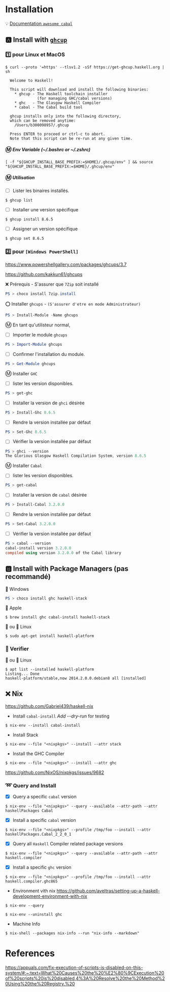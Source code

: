 # Installation

:bulb: [Documentation `awesome cabal`](https://kowainik.github.io/projects/awesome-cabal)



## :a: Install with [`ghcup`](https://www.haskell.org/ghcup/)

### :one: pour Linux et MacOS

```
$ curl --proto '=https' --tlsv1.2 -sSf https://get-ghcup.haskell.org | sh
```

```
  Welcome to Haskell!

  This script will download and install the following binaries:
    * ghcup - The Haskell toolchain installer
              (for managing GHC/cabal versions)
    * ghc   - The Glasgow Haskell Compiler
    * cabal - The Cabal build tool

  ghcup installs only into the following directory,
  which can be removed anytime:
    /Users/b300098957/.ghcup

  Press ENTER to proceed or ctrl-c to abort.
  Note that this script can be re-run at any given time.
```


##### :m: Env Variable (~/.bashrc or ~/.zshrc)

```
[ -f "${GHCUP_INSTALL_BASE_PREFIX:=$HOME}/.ghcup/env" ] && source "${GHCUP_INSTALL_BASE_PREFIX:=$HOME}/.ghcup/env"
```

##### :m: Utilisation

- [ ] Lister les binaires installés.

```
$ ghcup list
```

- [ ] Installer une version spécifique

```
$ ghcup install 8.6.5
```

- [ ] Assigner un version spécifique

```
$ ghcup set 8.6.5
```

### :two: pour `[Windows PowerShell]`

https://www.powershellgallery.com/packages/ghcups/3.7

https://github.com/kakkun61/ghcups

:x: Prérequis - S'assurer que `7Zip` soit installé 

```powershell
PS > choco install 7zip.install
```

:o: Installer `ghcups` - `(S'assurer d'etre en mode Administrateur)`

```powershell
PS > Install-Module -Name ghcups
```

:m: En tant qu'utilisteur normal, 

- [ ] Importer le module `ghcups` 

```powershell
PS > Import-Module ghcups
```

- [ ] Confirmer l'installation du module.

```powershell
PS > Get-Module ghcups
```

:m: Installer `GHC`

- [ ] lister les version disponibles.

```powershell
PS > get-ghc
```

- [ ] Installer la version de `ghci` désirée

```powershell
PS > Install-Ghc 8.6.5
```

- [ ] Rendre la version installée par défaut

```powershell
PS > Set-Ghc 8.6.5
```

- [ ] Vérifier la version installée par défaut

```powershell
PS > ghci --version
The Glorious Glasgow Haskell Compilation System, version 8.6.5
```

:m: Installer `Cabal`

- [ ] lister les version disponibles.

```powershell
PS > get-cabal
```

- [ ] Installer la version de `cabal` désirée

```powershell
PS > Install-Cabal 3.2.0.0
```

- [ ] Rendre la version installée par défaut

```powershell
PS > Set-Cabal 3.2.0.0
```

- [ ] Vérifier la version installée par défaut

```powershell
PS > cabal --version
cabal-install version 3.2.0.0
compiled using version 3.2.0.0 of the Cabal library
```


## :b: Install with Package Managers (pas recommandé)

:pushpin: Windows

```powershell
PS > choco install ghc haskell-stack
```

:pushpin: Apple

```
$ brew install ghc cabal-install haskell-stack
```
  
:strawberry: ou :penguin: Linux

```
$ sudo apt-get install haskell-platform
```


### :bookmark: Verifier 

:strawberry: ou :penguin: Linux

```
$ apt list --installed haskell-platform
Listing... Done
haskell-platform/stable,now 2014.2.0.0.debian8 all [installed]
```



## :x: Nix

https://github.com/Gabriel439/haskell-nix

* Install `cabal-install` <i>Add  --dry-run</i> for testing

```
$ nix-env --install cabal-install
```

* Install Stack

```
$ nix-env --file "<nixpkgs>" --install --attr stack
```


* Install the GHC Compiler

```
$ nix-env --file "<nixpkgs>" --install --attr ghc
```

https://github.com/NixOS/nixpkgs/issues/9682

### :loop: Query and Install

- [x] Query a specific `cabal` version

```
$ nix-env --file "<nixpkgs>" --query --available --attr-path --attr haskellPackages Cabal
```

- [x] Install a specific `cabal` version

```
$ nix-env --file "<nixpkgs>" --profile /tmp/foo --install --attr haskellPackages.Cabal_2_2_0_1 
```

- [x] Query all `Haskell` Compiler related package versions

```
$ nix-env --file "<nixpkgs>" --query --available --attr-path --attr haskell.compiler
```

- [x] Install a specific `ghc` version

```
$ nix-env --file "<nixpkgs>" --profile /tmp/foo --install --attr haskell.compiler.ghc865 
```

* Environment vith nix https://github.com/aveltras/setting-up-a-haskell-development-environment-with-nix

```
$ nix-env --query
```

```
$ nix-env --uninstall ghc
```


* Machine Info 

```
$ nix-shell --packages nix-info --run "nix-info --markdown"
```

# References

https://appuals.com/fix-execution-of-scripts-is-disabled-on-this-system/#:~:text=What%20Causes%20the%20%E2%80%9CExecution%20of%20scripts%20is%20disabled,4%3A%20Resolve%20the%20Method%20Using%20the%20Registry.%20
